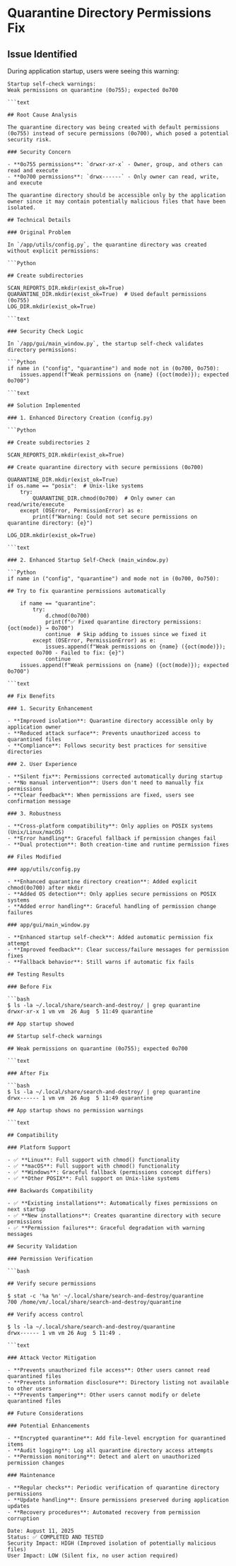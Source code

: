 # Quarantine Directory Permissions Fix

## Issue Identified

During application startup, users were seeing this warning:

```text
Startup self-check warnings:
Weak permissions on quarantine (0o755); expected 0o700

```text

## Root Cause Analysis

The quarantine directory was being created with default permissions (0o755) instead of secure permissions (0o700), which posed a potential security risk.

### Security Concern

- **0o755 permissions**: `drwxr-xr-x` - Owner, group, and others can read and execute
- **0o700 permissions**: `drwx------` - Only owner can read, write, and execute

The quarantine directory should be accessible only by the application owner since it may contain potentially malicious files that have been isolated.

## Technical Details

### Original Problem

In `/app/utils/config.py`, the quarantine directory was created without explicit permissions:

```Python

## Create subdirectories

SCAN_REPORTS_DIR.mkdir(exist_ok=True)
QUARANTINE_DIR.mkdir(exist_ok=True)  # Used default permissions (0o755)
LOG_DIR.mkdir(exist_ok=True)

```text

### Security Check Logic

In `/app/gui/main_window.py`, the startup self-check validates directory permissions:

```Python
if name in ("config", "quarantine") and mode not in (0o700, 0o750):
    issues.append(f"Weak permissions on {name} ({oct(mode)}); expected 0o700")

```text

## Solution Implemented

### 1. Enhanced Directory Creation (config.py)

```Python

## Create subdirectories 2

SCAN_REPORTS_DIR.mkdir(exist_ok=True)

## Create quarantine directory with secure permissions (0o700)

QUARANTINE_DIR.mkdir(exist_ok=True)
if os.name == "posix":  # Unix-like systems
    try:
        QUARANTINE_DIR.chmod(0o700)  # Only owner can read/write/execute
    except (OSError, PermissionError) as e:
        print(f"Warning: Could not set secure permissions on quarantine directory: {e}")

LOG_DIR.mkdir(exist_ok=True)

```text

### 2. Enhanced Startup Self-Check (main_window.py)

```Python
if name in ("config", "quarantine") and mode not in (0o700, 0o750):

## Try to fix quarantine permissions automatically

    if name == "quarantine":
        try:
            d.chmod(0o700)
            print(f"✅ Fixed quarantine directory permissions: {oct(mode)} → 0o700")
            continue  # Skip adding to issues since we fixed it
        except (OSError, PermissionError) as e:
            issues.append(f"Weak permissions on {name} ({oct(mode)}); expected 0o700 - Failed to fix: {e}")
            continue
    issues.append(f"Weak permissions on {name} ({oct(mode)}); expected 0o700")

```text

## Fix Benefits

### 1. Security Enhancement

- **Improved isolation**: Quarantine directory accessible only by application owner
- **Reduced attack surface**: Prevents unauthorized access to quarantined files
- **Compliance**: Follows security best practices for sensitive directories

### 2. User Experience

- **Silent fix**: Permissions corrected automatically during startup
- **No manual intervention**: Users don't need to manually fix permissions
- **Clear feedback**: When permissions are fixed, users see confirmation message

### 3. Robustness

- **Cross-platform compatibility**: Only applies on POSIX systems (Unix/Linux/macOS)
- **Error handling**: Graceful fallback if permission changes fail
- **Dual protection**: Both creation-time and runtime permission fixes

## Files Modified

### app/utils/config.py

- **Enhanced quarantine directory creation**: Added explicit chmod(0o700) after mkdir
- **Added OS detection**: Only applies secure permissions on POSIX systems
- **Added error handling**: Graceful handling of permission change failures

### app/gui/main_window.py

- **Enhanced startup self-check**: Added automatic permission fix attempt
- **Improved feedback**: Clear success/failure messages for permission fixes
- **Fallback behavior**: Still warns if automatic fix fails

## Testing Results

### Before Fix

```bash
$ ls -la ~/.local/share/search-and-destroy/ | grep quarantine
drwxr-xr-x 1 vm vm  26 Aug  5 11:49 quarantine

## App startup showed

## Startup self-check warnings

## Weak permissions on quarantine (0o755); expected 0o700

```text

### After Fix

```bash
$ ls -la ~/.local/share/search-and-destroy/ | grep quarantine
drwx------ 1 vm vm  26 Aug  5 11:49 quarantine

## App startup shows no permission warnings

```text

## Compatibility

### Platform Support

- ✅ **Linux**: Full support with chmod() functionality
- ✅ **macOS**: Full support with chmod() functionality
- ✅ **Windows**: Graceful fallback (permissions concept differs)
- ✅ **Other POSIX**: Full support on Unix-like systems

### Backwards Compatibility

- ✅ **Existing installations**: Automatically fixes permissions on next startup
- ✅ **New installations**: Creates quarantine directory with secure permissions
- ✅ **Permission failures**: Graceful degradation with warning messages

## Security Validation

### Permission Verification

```bash

## Verify secure permissions

$ stat -c '%a %n' ~/.local/share/search-and-destroy/quarantine
700 /home/vm/.local/share/search-and-destroy/quarantine

## Verify access control

$ ls -la ~/.local/share/search-and-destroy/quarantine
drwx------ 1 vm vm 26 Aug  5 11:49 .

```text

### Attack Vector Mitigation

- **Prevents unauthorized file access**: Other users cannot read quarantined files
- **Prevents information disclosure**: Directory listing not available to other users
- **Prevents tampering**: Other users cannot modify or delete quarantined files

## Future Considerations

### Potential Enhancements

- **Encrypted quarantine**: Add file-level encryption for quarantined items
- **Audit logging**: Log all quarantine directory access attempts
- **Permission monitoring**: Detect and alert on unauthorized permission changes

### Maintenance

- **Regular checks**: Periodic verification of quarantine directory permissions
- **Update handling**: Ensure permissions preserved during application updates
- **Recovery procedures**: Automated recovery from permission corruption

Date: August 11, 2025
Status: ✅ COMPLETED AND TESTED
Security Impact: HIGH (Improved isolation of potentially malicious files)
User Impact: LOW (Silent fix, no user action required)
